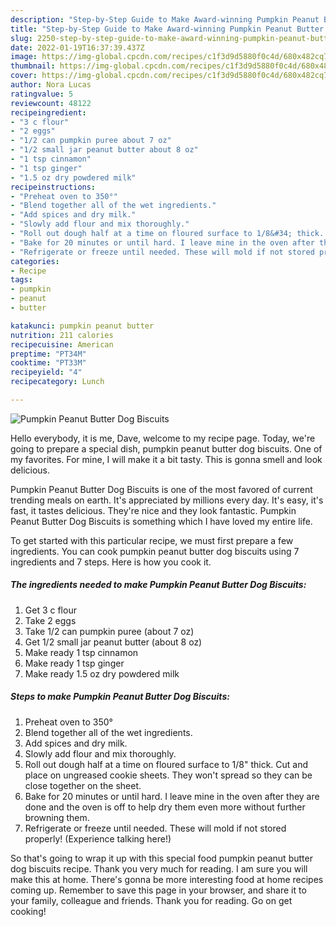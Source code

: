 ```yaml
---
description: "Step-by-Step Guide to Make Award-winning Pumpkin Peanut Butter Dog Biscuits"
title: "Step-by-Step Guide to Make Award-winning Pumpkin Peanut Butter Dog Biscuits"
slug: 2250-step-by-step-guide-to-make-award-winning-pumpkin-peanut-butter-dog-biscuits
date: 2022-01-19T16:37:39.437Z
image: https://img-global.cpcdn.com/recipes/c1f3d9d5880f0c4d/680x482cq70/pumpkin-peanut-butter-dog-biscuits-recipe-main-photo.jpg
thumbnail: https://img-global.cpcdn.com/recipes/c1f3d9d5880f0c4d/680x482cq70/pumpkin-peanut-butter-dog-biscuits-recipe-main-photo.jpg
cover: https://img-global.cpcdn.com/recipes/c1f3d9d5880f0c4d/680x482cq70/pumpkin-peanut-butter-dog-biscuits-recipe-main-photo.jpg
author: Nora Lucas
ratingvalue: 5
reviewcount: 48122
recipeingredient:
- "3 c flour"
- "2 eggs"
- "1/2 can pumpkin puree about 7 oz"
- "1/2 small jar peanut butter about 8 oz"
- "1 tsp cinnamon"
- "1 tsp ginger"
- "1.5 oz dry powdered milk"
recipeinstructions:
- "Preheat oven to 350°"
- "Blend together all of the wet ingredients."
- "Add spices and dry milk."
- "Slowly add flour and mix thoroughly."
- "Roll out dough half at a time on floured surface to 1/8&#34; thick. Cut and place on ungreased cookie sheets. They won&#39;t spread so they can be close together on the sheet."
- "Bake for 20 minutes or until hard. I leave mine in the oven after they are done and the oven is off to help dry them even more without further browning them."
- "Refrigerate or freeze until needed. These will mold if not stored properly! (Experience talking here!)"
categories:
- Recipe
tags:
- pumpkin
- peanut
- butter

katakunci: pumpkin peanut butter 
nutrition: 211 calories
recipecuisine: American
preptime: "PT34M"
cooktime: "PT33M"
recipeyield: "4"
recipecategory: Lunch

---
```



![Pumpkin Peanut Butter Dog Biscuits](https://img-global.cpcdn.com/recipes/c1f3d9d5880f0c4d/680x482cq70/pumpkin-peanut-butter-dog-biscuits-recipe-main-photo.jpg)

Hello everybody, it is me, Dave, welcome to my recipe page. Today, we're going to prepare a special dish, pumpkin peanut butter dog biscuits. One of my favorites. For mine, I will make it a bit tasty. This is gonna smell and look delicious.

Pumpkin Peanut Butter Dog Biscuits is one of the most favored of current trending meals on earth. It's appreciated by millions every day. It's easy, it's fast, it tastes delicious. They're nice and they look fantastic. Pumpkin Peanut Butter Dog Biscuits is something which I have loved my entire life.




To get started with this particular recipe, we must first prepare a few ingredients. You can cook pumpkin peanut butter dog biscuits using 7 ingredients and 7 steps. Here is how you cook it.

<!--inarticleads1-->

##### The ingredients needed to make Pumpkin Peanut Butter Dog Biscuits:

1. Get 3 c flour
1. Take 2 eggs
1. Take 1/2 can pumpkin puree (about 7 oz)
1. Get 1/2 small jar peanut butter (about 8 oz)
1. Make ready 1 tsp cinnamon
1. Make ready 1 tsp ginger
1. Make ready 1.5 oz dry powdered milk




<!--inarticleads2-->

##### Steps to make Pumpkin Peanut Butter Dog Biscuits:

1. Preheat oven to 350°
1. Blend together all of the wet ingredients.
1. Add spices and dry milk.
1. Slowly add flour and mix thoroughly.
1. Roll out dough half at a time on floured surface to 1/8&#34; thick. Cut and place on ungreased cookie sheets. They won&#39;t spread so they can be close together on the sheet.
1. Bake for 20 minutes or until hard. I leave mine in the oven after they are done and the oven is off to help dry them even more without further browning them.
1. Refrigerate or freeze until needed. These will mold if not stored properly! (Experience talking here!)




So that's going to wrap it up with this special food pumpkin peanut butter dog biscuits recipe. Thank you very much for reading. I am sure you will make this at home. There's gonna be more interesting food at home recipes coming up. Remember to save this page in your browser, and share it to your family, colleague and friends. Thank you for reading. Go on get cooking!

